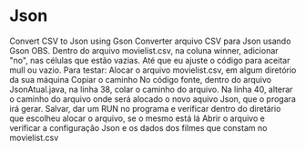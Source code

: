 # Json
Convert CSV to Json using Gson
Converter arquivo CSV para Json usando Gson
OBS. Dentro do arquivo movielist.csv, na coluna winner, adicionar "no", nas células que estão vazias. Até que eu ajuste o código para aceitar mull ou vazio.
Para testar:
Alocar o arquivo movielist.csv, em algum diretório da sua máquina
Copiar o caminho
No código fonte, dentro do arquivo JsonAtual.java, na linha 38, colar o caminho do arquivo.
Na linha 40, alterar o caminho do arquivo onde será alocado o novo aquivo Json, que o progara irá gerar.
Salvar, dar um RUN no programa e verificar dentro do diretário que escolheu alocar o arquivo, se o mesmo está lá
Abrir o arquivo e verificar a configuração Json e os dados dos filmes que constam no movielist.csv
